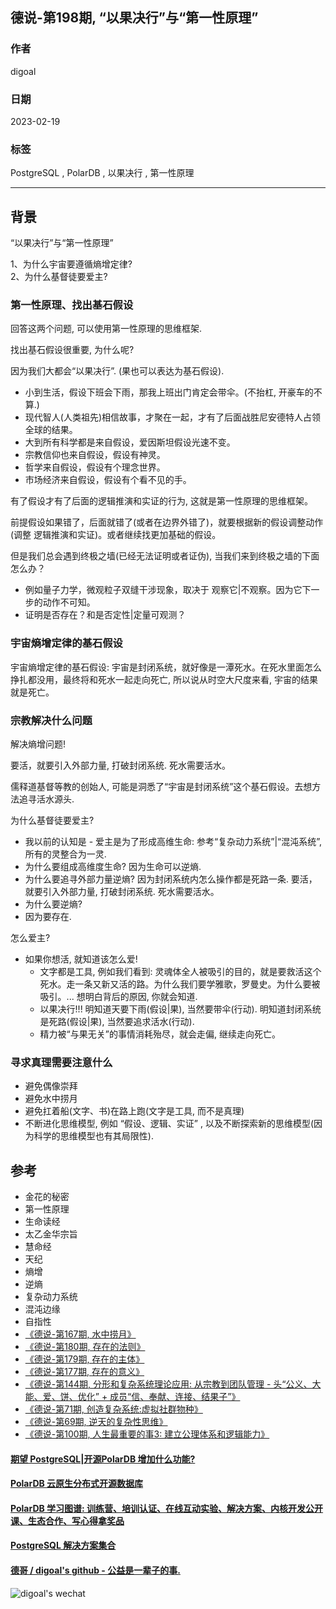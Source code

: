 ## 德说-第198期, “以果决行”与“第一性原理”
                        
### 作者                        
digoal                        
                        
### 日期                        
2023-02-19                      
                        
### 标签                        
PostgreSQL , PolarDB , 以果决行 , 第一性原理        
                        
----                        
                        
## 背景
“以果决行”与“第一性原理”  
  
  
1、为什么宇宙要遵循熵增定律?  
2、为什么基督徒要爱主?  
  
### 第一性原理、找出基石假设  
回答这两个问题, 可以使用第一性原理的思维框架.  
  
找出基石假设很重要, 为什么呢?   
  
因为我们大都会“以果决行”.  (果也可以表达为基石假设).    
- 小到生活，假设下班会下雨，那我上班出门肯定会带伞。(不抬杠, 开豪车的不算.)  
- 现代智人(人类祖先)相信故事，才聚在一起，才有了后面战胜尼安德特人占领全球的结果。  
- 大到所有科学都是来自假设，爱因斯坦假设光速不变。  
- 宗教信仰也来自假设，假设有神灵。  
- 哲学来自假设，假设有个理念世界。  
- 市场经济来自假设，假设有个看不见的手。  
  
有了假设才有了后面的逻辑推演和实证的行为, 这就是第一性原理的思维框架。  
  
前提假设如果错了，后面就错了(或者在边界外错了)，就要根据新的假设调整动作(调整 逻辑推演和实证)。或者继续找更加基础的假设。  
  
但是我们总会遇到终极之墙(已经无法证明或者证伪), 当我们来到终极之墙的下面怎么办？  
- 例如量子力学，微观粒子双缝干涉现象，取决于 观察它|不观察。因为它下一步的动作不可知。    
- 证明是否存在？和是否定性|定量可观测？    
  
### 宇宙熵增定律的基石假设   
宇宙熵增定律的基石假设: 宇宙是封闭系统，就好像是一潭死水。在死水里面怎么挣扎都没用，最终将和死水一起走向死亡, 所以说从时空大尺度来看, 宇宙的结果就是死亡。  
  
### 宗教解决什么问题  
解决熵增问题!   
  
要活，就要引入外部力量, 打破封闭系统. 死水需要活水。  
  
儒释道基督等教的创始人, 可能是洞悉了“宇宙是封闭系统”这个基石假设。去想方法追寻活水源头.    
  
为什么基督徒要爱主?  
- 我以前的认知是 - 爱主是为了形成高维生命: 参考“复杂动力系统”|“混沌系统”, 所有的灵整合为一灵.    
- 为什么要组成高维度生命? 因为生命可以逆熵.   
- 为什么要追寻外部力量逆熵? 因为封闭系统内怎么操作都是死路一条. 要活，就要引入外部力量, 打破封闭系统. 死水需要活水。  
- 为什么要逆熵?   
- 因为要存在.   
  
怎么爱主?    
- 如果你想活, 就知道该怎么爱!     
    - 文字都是工具, 例如我们看到: 灵魂体全人被吸引的目的，就是要救活这个死水。走一条又新又活的路。为什么我们要学雅歌，罗曼史。为什么要被吸引。... 想明白背后的原因, 你就会知道.  
    - 以果决行!!! 明知道天要下雨(假设|果), 当然要带伞(行动).   明知道封闭系统是死路(假设|果), 当然要追求活水(行动).   
    - 精力被“与果无关”的事情消耗殆尽，就会走偏, 继续走向死亡。  
  
  
  
  
### 寻求真理需要注意什么  
- 避免偶像崇拜  
- 避免水中捞月  
- 避免扛着船(文字、书)在路上跑(文字是工具, 而不是真理)   
- 不断进化思维模型, 例如 “假设、逻辑、实证” , 以及不断探索新的思维模型(因为科学的思维模型也有其局限性).  
  
  
  
  
## 参考  
- 金花的秘密  
- 第一性原理  
- 生命读经  
- 太乙金华宗旨  
- 慧命经  
- 天纪  
- 熵增  
- 逆熵  
- 复杂动力系统  
- 混沌边缘  
- 自指性  
- [《德说-第167期, 水中捞月》](../202210/20221027_01.md)    
- [《德说-第180期, 存在的法则》](../202211/20221124_05.md)    
- [《德说-第179期, 存在的主体》](../202211/20221123_04.md)    
- [《德说-第177期, 存在的意义》](../202211/20221120_01.md)    
- [《德说-第144期, 分形和复杂系统理论应用: 从宗教到团队管理 - 头“公义、大能、爱、饼、优化” + 成员“信、奉献、连接、结果子”》](../202209/20220916_02.md)    
- [《德说-第71期, 创造复杂系统:虚拟社群物种》](../202112/20211203_03.md)    
- [《德说-第69期, 逆天的复杂性思维》](../202112/20211202_05.md)    
- [《德说-第100期, 人生最重要的事3: 建立公理体系和逻辑能力》](../202206/20220610_01.md)  
  
  
  
#### [期望 PostgreSQL|开源PolarDB 增加什么功能?](https://github.com/digoal/blog/issues/76 "269ac3d1c492e938c0191101c7238216")
  
  
#### [PolarDB 云原生分布式开源数据库](https://github.com/ApsaraDB "57258f76c37864c6e6d23383d05714ea")
  
  
#### [PolarDB 学习图谱: 训练营、培训认证、在线互动实验、解决方案、内核开发公开课、生态合作、写心得拿奖品](https://www.aliyun.com/database/openpolardb/activity "8642f60e04ed0c814bf9cb9677976bd4")
  
  
#### [PostgreSQL 解决方案集合](../201706/20170601_02.md "40cff096e9ed7122c512b35d8561d9c8")
  
  
#### [德哥 / digoal's github - 公益是一辈子的事.](https://github.com/digoal/blog/blob/master/README.md "22709685feb7cab07d30f30387f0a9ae")
  
  
![digoal's wechat](../pic/digoal_weixin.jpg "f7ad92eeba24523fd47a6e1a0e691b59")
  
